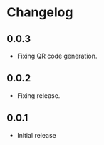 # Changelog

## 0.0.3

- Fixing QR code generation.

## 0.0.2

- Fixing release.

## 0.0.1

- Initial release
